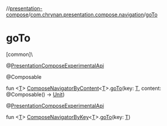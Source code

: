 //[presentation-compose](../../index.md)/[com.chrynan.presentation.compose.navigation](index.md)/[goTo](go-to.md)

# goTo

[common]\

@[PresentationComposeExperimentalApi](../com.chrynan.presentation.compose/-presentation-compose-experimental-api/index.md)

@Composable

fun &lt;[T](go-to.md)&gt; [ComposeNavigatorByContent](-compose-navigator-by-content/index.md)&lt;[T](go-to.md)&gt;.[goTo](go-to.md)(key: [T](go-to.md), content: @Composable() -&gt; [Unit](https://kotlinlang.org/api/latest/jvm/stdlib/kotlin/-unit/index.html))

@[PresentationComposeExperimentalApi](../com.chrynan.presentation.compose/-presentation-compose-experimental-api/index.md)

fun &lt;[T](go-to.md)&gt; [ComposeNavigatorByKey](-compose-navigator-by-key/index.md)&lt;[T](go-to.md)&gt;.[goTo](go-to.md)(key: [T](go-to.md))
